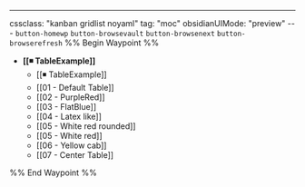 ---
cssclass: "kanban gridlist noyaml"
tag: "moc"
obsidianUIMode: "preview"
--- `button-homewp`  `button-browsevault`  `button-browsenext` `button-browserefresh` 
%% Begin Waypoint %%
- **[[◾ TableExample]]**
	- [[◾ TableExample]]
	- [[01 - Default Table]]
	- [[02 - PurpleRed]]
	- [[03 - FlatBlue]]
	- [[04 - Latex like]]
	- [[05 - White red rounded]]
	- [[05 - White red]]
	- [[06 - Yellow cab]]
	- [[07 - Center Table]]

%% End Waypoint %%

